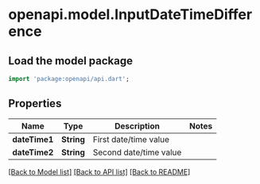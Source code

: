 # openapi.model.InputDateTimeDifference

## Load the model package
```dart
import 'package:openapi/api.dart';
```

## Properties
Name | Type | Description | Notes
------------ | ------------- | ------------- | -------------
**dateTime1** | **String** | First date/time value | 
**dateTime2** | **String** | Second date/time value | 

[[Back to Model list]](../README.md#documentation-for-models) [[Back to API list]](../README.md#documentation-for-api-endpoints) [[Back to README]](../README.md)


